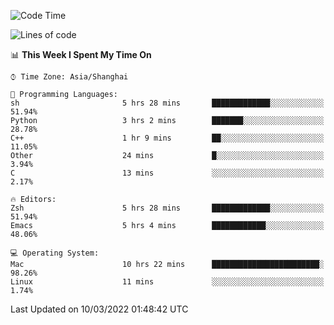 <!--START_SECTION:waka-->
![Code Time](http://img.shields.io/badge/Code%20Time-643%20hrs%2046%20mins-blue)

![Lines of code](https://img.shields.io/badge/From%20Hello%20World%20I%27ve%20Written-22%20Thousand%20lines%20of%20code-blue)

📊 **This Week I Spent My Time On** 

```text
⌚︎ Time Zone: Asia/Shanghai

💬 Programming Languages: 
sh                       5 hrs 28 mins       █████████████░░░░░░░░░░░░   51.94% 
Python                   3 hrs 2 mins        ███████░░░░░░░░░░░░░░░░░░   28.78% 
C++                      1 hr 9 mins         ██░░░░░░░░░░░░░░░░░░░░░░░   11.05% 
Other                    24 mins             █░░░░░░░░░░░░░░░░░░░░░░░░   3.94% 
C                        13 mins             ░░░░░░░░░░░░░░░░░░░░░░░░░   2.17%

🔥 Editors: 
Zsh                      5 hrs 28 mins       █████████████░░░░░░░░░░░░   51.94% 
Emacs                    5 hrs 4 mins        ████████████░░░░░░░░░░░░░   48.06%

💻 Operating System: 
Mac                      10 hrs 22 mins      ████████████████████████░   98.26% 
Linux                    11 mins             ░░░░░░░░░░░░░░░░░░░░░░░░░   1.74%

```


 Last Updated on 10/03/2022 01:48:42 UTC
<!--END_SECTION:waka-->
